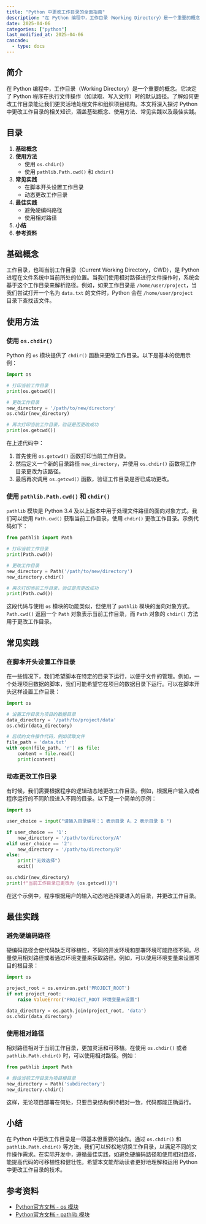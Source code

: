 ```yaml
---
title: "Python 中更改工作目录的全面指南"
description: "在 Python 编程中，工作目录（Working Directory）是一个重要的概念。它决定了 Python 程序在执行文件操作（如读取、写入文件）时的默认路径。了解如何更改工作目录能让我们更灵活地处理文件和组织项目结构。本文将深入探讨 Python 中更改工作目录的相关知识，涵盖基础概念、使用方法、常见实践以及最佳实践。"
date: 2025-04-06
categories: ["python"]
last_modified_at: 2025-04-06
cascade:
  - type: docs
---
```


<!-- more -->

## 简介
在 Python 编程中，工作目录（Working Directory）是一个重要的概念。它决定了 Python 程序在执行文件操作（如读取、写入文件）时的默认路径。了解如何更改工作目录能让我们更灵活地处理文件和组织项目结构。本文将深入探讨 Python 中更改工作目录的相关知识，涵盖基础概念、使用方法、常见实践以及最佳实践。

## 目录
1. **基础概念**
2. **使用方法**
    - 使用 `os.chdir()`
    - 使用 `pathlib.Path.cwd()` 和 `chdir()`
3. **常见实践**
    - 在脚本开头设置工作目录
    - 动态更改工作目录
4. **最佳实践**
    - 避免硬编码路径
    - 使用相对路径
5. **小结**
6. **参考资料**

## 基础概念
工作目录，也叫当前工作目录（Current Working Directory，CWD），是 Python 进程在文件系统中当前所处的位置。当我们使用相对路径进行文件操作时，系统会基于这个工作目录来解析路径。例如，如果工作目录是 `/home/user/project`，当我们尝试打开一个名为 `data.txt` 的文件时，Python 会在 `/home/user/project` 目录下查找该文件。

## 使用方法

### 使用 `os.chdir()`
Python 的 `os` 模块提供了 `chdir()` 函数来更改工作目录。以下是基本的使用示例：

```python
import os

# 打印当前工作目录
print(os.getcwd())

# 更改工作目录
new_directory = '/path/to/new/directory'
os.chdir(new_directory)

# 再次打印当前工作目录，验证是否更改成功
print(os.getcwd())
```

在上述代码中：
1. 首先使用 `os.getcwd()` 函数打印当前工作目录。
2. 然后定义一个新的目录路径 `new_directory`，并使用 `os.chdir()` 函数将工作目录更改为该路径。
3. 最后再次调用 `os.getcwd()` 函数，验证工作目录是否已成功更改。

### 使用 `pathlib.Path.cwd()` 和 `chdir()`
`pathlib` 模块是 Python 3.4 及以上版本中用于处理文件路径的面向对象方式。我们可以使用 `Path.cwd()` 获取当前工作目录，使用 `chdir()` 更改工作目录。示例代码如下：

```python
from pathlib import Path

# 打印当前工作目录
print(Path.cwd())

# 更改工作目录
new_directory = Path('/path/to/new/directory')
new_directory.chdir()

# 再次打印当前工作目录，验证是否更改成功
print(Path.cwd())
```

这段代码与使用 `os` 模块的功能类似，但使用了 `pathlib` 模块的面向对象方式。`Path.cwd()` 返回一个 `Path` 对象表示当前工作目录，而 `Path` 对象的 `chdir()` 方法用于更改工作目录。

## 常见实践

### 在脚本开头设置工作目录
在一些情况下，我们希望脚本在特定的目录下运行，以便于文件的管理。例如，一个处理项目数据的脚本，我们可能希望它在项目的数据目录下运行。可以在脚本开头这样设置工作目录：

```python
import os

# 设置工作目录为项目的数据目录
data_directory = '/path/to/project/data'
os.chdir(data_directory)

# 后续的文件操作代码，例如读取文件
file_path = 'data.txt'
with open(file_path, 'r') as file:
    content = file.read()
    print(content)
```

### 动态更改工作目录
有时候，我们需要根据程序的逻辑动态地更改工作目录。例如，根据用户输入或者程序运行的不同阶段进入不同的目录。以下是一个简单的示例：

```python
import os

user_choice = input("请输入目录编号：1 表示目录 A，2 表示目录 B ")

if user_choice == '1':
    new_directory = '/path/to/directory/A'
elif user_choice == '2':
    new_directory = '/path/to/directory/B'
else:
    print("无效选择")
    exit()

os.chdir(new_directory)
print(f"当前工作目录已更改为 {os.getcwd()}")
```

在这个示例中，程序根据用户的输入动态地选择要进入的目录，并更改工作目录。

## 最佳实践

### 避免硬编码路径
硬编码路径会使代码缺乏可移植性，不同的开发环境和部署环境可能路径不同。尽量使用相对路径或者通过环境变量来获取路径。例如，可以使用环境变量来设置项目的根目录：

```python
import os

project_root = os.environ.get('PROJECT_ROOT')
if not project_root:
    raise ValueError("PROJECT_ROOT 环境变量未设置")

data_directory = os.path.join(project_root, 'data')
os.chdir(data_directory)
```

### 使用相对路径
相对路径相对于当前工作目录，更加灵活和可移植。在使用 `os.chdir()` 或者 `pathlib.Path.chdir()` 时，可以使用相对路径。例如：

```python
from pathlib import Path

# 假设当前工作目录为项目根目录
new_directory = Path('subdirectory')
new_directory.chdir()
```

这样，无论项目部署在何处，只要目录结构保持相对一致，代码都能正确运行。

## 小结
在 Python 中更改工作目录是一项基本但重要的操作。通过 `os.chdir()` 和 `pathlib.Path.chdir()` 等方法，我们可以轻松地切换工作目录，以满足不同的文件操作需求。在实际开发中，遵循最佳实践，如避免硬编码路径和使用相对路径，能提高代码的可移植性和健壮性。希望本文能帮助读者更好地理解和运用 Python 中更改工作目录的技术。

## 参考资料
- [Python官方文档 - os 模块](https://docs.python.org/3/library/os.html)
- [Python官方文档 - pathlib 模块](https://docs.python.org/3/library/pathlib.html)